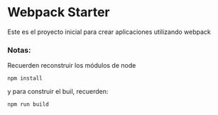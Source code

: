 # Webpack Starter

Este es el proyecto inicial para crear aplicaciones utilizando webpack

### Notas:
Recuerden reconstruir los módulos de node
```
npm install
```
y para construir el buil, recuerden:
```
npm run build
```
